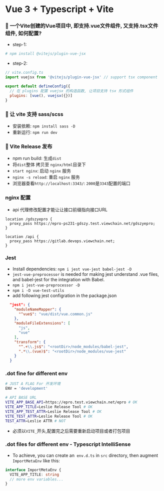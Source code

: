 # Vue 3 + Typescript + Vite

### 🚀 一个Vite创建的Vue项目中, 即支持.vue文件组件, 又支持.tsx文件组件, 如何配置?
- step-1: 
```bash
# npm install @vitejs/plugin-vue-jsx
```
- step-2: 
```js
// vite.config.ts
import vuejsx from '@vitejs/plugin-vue-jsx' // support tsx component

export default defineConfig({
  // 在 plugins 配置 vuejsx 的构造函数, 让项目支持 tsx 形式组件
  plugins: [vue(), vuejsx({})] 
}
```
### 🚀 让 vite 支持 sass/scss
- 安装依赖: `npm install sass -D`
- 重新运行: `npm run dev`

### 🚀 Vite Release 发布
- npm run build: 生成`dist`
- 将`dist`整体 拷贝至 `nginx/html`目录下
- `start nginx`: 启动 `nginx` 服务
- `nginx -s reload`: 重启 `nginx` 服务
- 浏览器查看`http://localhost:3343/`: `2000`是`3343`配置的端口


### nginx 配置
- api 代理修改配置才能让让接口前缀指向接口URL
```nginx
location /gdszyepro {
  proxy_pass https://epro-ps231-gdszy.test.viewchain.net/gdszyepro;
}

location /api {
  proxy_pass https://gitlab.devops.viewchain.net;
}

```

### Jest
- Install dependencies: `npm i jest vue-jest babel-jest -D`
- `jest-vue-preprocessor` is needed for making jest understand .vue files, and babel-jest for the integration with Babel.
- `npm i jest-vue-preprocessor -D`
- `npm i -D vue-test-utils`
- add following jest configration in the package.json
```json
  "jest": {
    "moduleNameMapper": {
      "^vue$": "vue/dist/vue.common.js"
    },
    "moduleFileExtensions": [
      "js",
      "vue"
    ],
    "transform": {
      "^.+\\.js$": "<rootDir>/node_modules/babel-jest",
      ".*\\.(vue)$": "<rootDir>/node_modules/vue-jest"
    }
  }
```

### .dot fine for different env
```bash
# JUST A FLAG For 开发环境
ENV = 'development'

# API BASE URL
VITE_APP_BASE_API=https://epro.test.viewchain.net/epro # OK
VITE_APP_TITLE=Leslie Release Tool # OK
VITE_APP_TEST_ATTR=Leslie Release Tool # OK
VITE_TEST_ATTR=Leslie Release Tool # OK
TEST_ATTR=Leslie ATTR # NOT
```
- 必须以`VITE_`开头,配置完之后需要重新启动项目或者打包项目

### .dot files for different env - Typescript IntelliSense
- To achieve, you can create an` env.d.ts` in `src` directory, then augment `ImportMetaEnv` like this:
```ts
interface ImportMetaEnv {
  VITE_APP_TITLE: string
  // more env variables...
}
```
